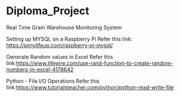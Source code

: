 # Diploma_Project
Real Time Grain Warehouse Monitoring System 


Setting up MYSQL on a Raspberry Pi
Refer this link: https://pimylifeup.com/raspberry-pi-mysql/ 

Generate Random values in Excel
Refer this link:https://www.lifewire.com/use-rand-function-to-create-random-numbers-in-excel-4178642

Python - File I/O Operations
Refer this link:https://www.tutorialsteacher.com/python/python-read-write-file
